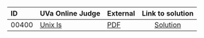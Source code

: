 | ID | UVa Online Judge | External | Link to solution |
|:---|:---|:---|:---:|
| 00400 | [Unix ls](https://onlinejudge.org/index.php?option=com_onlinejudge&Itemid=8&category=625&page=show_problem&problem=341) | [PDF](https://onlinejudge.org/external/4/400.pdf) | [Solution](https://github.com/versenyi98/uva-solutions/tree/main/solutions/00400%20-%20Unix%20ls)|
